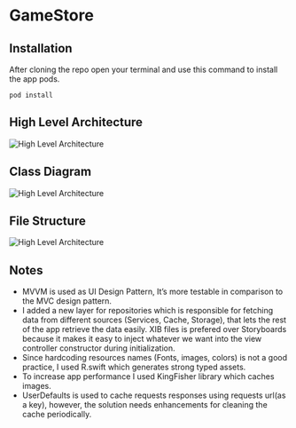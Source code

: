 # GameStore


## Installation

After cloning the repo open your terminal and use this command to install the app pods.

```
pod install
```


## High Level Architecture

![High Level Architecture](https://github.com/ahmedelgendy/GamesStore/blob/master/images/block.jpg?raw=true)

## Class Diagram

![High Level Architecture](https://github.com/ahmedelgendy/GamesStore/blob/master/images/class%20diagram.jpg?raw=true)


## File Structure 

![High Level Architecture](https://github.com/ahmedelgendy/GamesStore/blob/master/images/app-structure.jpg?raw=true)



## Notes

* MVVM is used as UI Design Pattern, It’s more testable in comparison to the MVC design pattern.
* I added a new layer for repositories which is responsible for fetching data from different sources (Services, Cache, Storage), that lets the rest of the app retrieve the data easily.
XIB files is prefered over Storyboards because it makes it easy to inject whatever we want into the view controller constructor during initialization.
* Since hardcoding resources names (Fonts, images, colors) is not a good practice, I used R.swift which generates strong typed assets.
* To increase app performance I used KingFisher library which caches images.
* UserDefaults is used to cache requests responses using requests url(as a key), however, the solution needs enhancements for cleaning the cache periodically.




